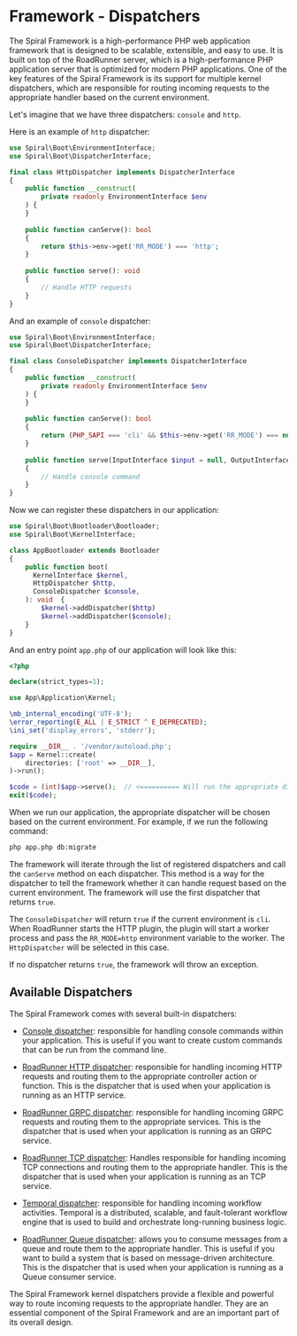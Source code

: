 # Framework - Dispatchers

The Spiral Framework is a high-performance PHP web application framework that is designed to be scalable, extensible,
and easy to use. It is built on top of the RoadRunner server, which is a high-performance PHP application server that is
optimized for modern PHP applications. One of the key features of the Spiral Framework is its support for multiple
kernel dispatchers, which are responsible for routing incoming requests to the appropriate handler based on the current
environment.

Let's imagine that we have three dispatchers: `console` and `http`.

Here is an example of `http` dispatcher:

```php
use Spiral\Boot\EnvironmentInterface;
use Spiral\Boot\DispatcherInterface;

final class HttpDispatcher implements DispatcherInterface
{
    public function __construct(
        private readonly EnvironmentInterface $env
    ) {
    }
    
    public function canServe(): bool
    {
        return $this->env->get('RR_MODE') === 'http';
    }
    
    public function serve(): void
    {
        // Handle HTTP requests
    }
}
```

And an example of `console` dispatcher:

```php
use Spiral\Boot\EnvironmentInterface;
use Spiral\Boot\DispatcherInterface;

final class ConsoleDispatcher implements DispatcherInterface
{
    public function __construct(
        private readonly EnvironmentInterface $env
    ) {
    }
    
    public function canServe(): bool
    { 
        return (PHP_SAPI === 'cli' && $this->env->get('RR_MODE') === null);
    }
    
    public function serve(InputInterface $input = null, OutputInterface $output = null): int
    {
        // Handle console command
    }
}
```

Now we can register these dispatchers in our application:

```php
use Spiral\Boot\Bootloader\Bootloader;
use Spiral\Boot\KernelInterface;

class AppBootloader extends Bootloader
{
    public function boot(
      KernelInterface $kernel, 
      HttpDispatcher $http,
      ConsoleDispatcher $console,
    ): void  {
        $kernel->addDispatcher($http)
        $kernel->addDispatcher($console);
    }
}
```

And an entry point `app.php` of our application will look like this:

```php
<?php

declare(strict_types=1);

use App\Application\Kernel;

\mb_internal_encoding('UTF-8');
\error_reporting(E_ALL | E_STRICT ^ E_DEPRECATED);
\ini_set('display_errors', 'stderr');

require __DIR__ . '/vendor/autoload.php';
$app = Kernel::create(
    directories: ['root' => __DIR__],
)->run();

$code = (int)$app->serve();  // <========== Will run the appropriate dispatcher based on the current environment
exit($code);
```

When we run our application, the appropriate dispatcher will be chosen based on the current environment. For example, if
we run the following command:

```bash
php app.php db:migrate
```

The framework will iterate through the list of registered dispatchers and call the `canServe` method on each
dispatcher. This method is a way for the dispatcher to tell the framework whether it can handle request based on the
current environment. The framework will use the first dispatcher that returns `true`.

The `ConsoleDispatcher` will return `true` if the current environment is `cli`. When RoadRunner starts the HTTP plugin,
the plugin will start a worker process and pass the `RR_MODE=http` environment variable to the worker.
The `HttpDispatcher` will be selected in this case.

If no dispatcher returns `true`, the framework will throw an exception.

## Available Dispatchers

The Spiral Framework comes with several built-in dispatchers:

- [Console dispatcher](https://github.com/spiral/framework/blob/master/src/Framework/Console/ConsoleDispatcher.php):
  responsible for handling console commands within your application. This is useful if you want to create custom
  commands that can be run from the command line.

- [RoadRunner HTTP dispatcher](https://github.com/spiral/roadrunner-bridge/blob/2.0/src/Http/Dispatcher.php):
  responsible for handling incoming HTTP requests and routing them to the appropriate controller action or function.
  This is the dispatcher that is used when your application is running as an HTTP service.

- [RoadRunner GRPC dispatcher](https://github.com/spiral/roadrunner-bridge/blob/2.0/src/GRPC/Dispatcher.php):
  responsible for handling incoming GRPC requests and routing them to the appropriate services.
  This is the dispatcher that is used when your application is running as an GRPC service.

- [RoadRunner TCP dispatcher](https://github.com/spiral/roadrunner-bridge/blob/2.0/src/Tcp/Dispatcher.php): Handles
  responsible for handling incoming TCP connections and routing them to the appropriate handler. This is the dispatcher
  that is used when your application is running as an TCP service.

- [Temporal dispatcher](https://github.com/spiral/temporal-bridge/blob/2.0/src/Dispatcher.php): responsible for handling
  incoming workflow activities. Temporal is a distributed, scalable, and fault-tolerant workflow engine that is used to
  build and orchestrate long-running business logic.

- [RoadRunner Queue dispatcher](https://github.com/spiral/roadrunner-bridge/blob/2.0/src/Queue/Dispatcher.php): allows
  you to consume messages from a queue and route them to the appropriate handler. This is useful if you want to build a
  system that is based on message-driven architecture.
  This is the dispatcher that is used when your application is running as a Queue consumer service.

The Spiral Framework kernel dispatchers provide a flexible and powerful way to route incoming requests to the
appropriate handler. They are an essential component of the Spiral Framework and are an important part of its overall
design.
